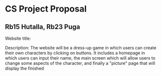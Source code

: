 # CS Project Proposal

## Rb15 Hutalla, Rb23 Puga

Website title: 

Description: The website will be a dress-up game in which users can create their own characters by clicking on buttons. It includes a homepage in which users can input their name, the main screen which will allow users to change some aspects of the character, and finally a "picture" page that will display the finished 